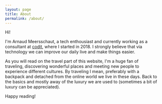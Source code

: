 ```yaml
---
layout: page
title: About
permalink: /about/
---
```


Hi!

I'm Arnaud Meersschaut, a tech enthousiast and currently working as a consultant at [codit](www.codit.eu), where I started in 2018. I strongly believe that via technology we can improve our daily live and make things easier.

As you will read on the travel part of this website, I'm a huge fan of traveling, discovering wonderful places and meeting new people to experience different cultures. By traveling I mean, preferably with a backpack and detached from the online world we live in these days. Back to the basics and mostly away of the luxury we are used to (sometimes a bit of luxury can be appreciated).

Happy reading!

